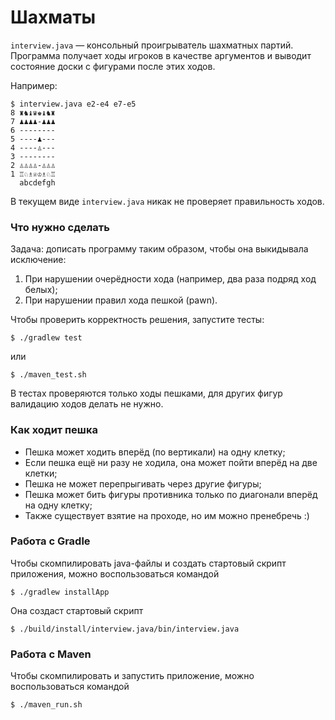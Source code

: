 Шахматы
=======

`interview.java` — консольный проигрыватель шахматных партий.
Программа получает ходы игроков в качестве аргументов и выводит
состояние доски с фигурами после этих ходов.

Например:

    $ interview.java e2-e4 e7-e5
    8 ♜♞♝♛♚♝♞♜
    7 ♟♟♟♟-♟♟♟
    6 --------
    5 ----♟---
    4 ----♙---
    3 --------
    2 ♙♙♙♙-♙♙♙
    1 ♖♘♗♕♔♗♘♖
      abcdefgh

В текущем виде `interview.java` никак не проверяет правильность ходов.

### Что нужно сделать

Задача: дописать программу таким образом, чтобы она выкидывала исключение:

 1. При нарушении очерёдности хода (например, два раза подряд ход белых);
 2. При нарушении правил хода пешкой (pawn).

Чтобы проверить корректность решения, запустите тесты:

    $ ./gradlew test

или

    $ ./maven_test.sh

В тестах проверяются только ходы пешками, для других фигур валидацию ходов делать не нужно.

### Как ходит пешка

 * Пешка может ходить вперёд (по вертикали) на одну клетку;
 * Если пешка ещё ни разу не ходила, она может пойти вперёд на две клетки;
 * Пешка не может перепрыгивать через другие фигуры;
 * Пешка может бить фигуры противника только по диагонали вперёд на одну клетку;
 * Также существует взятие на проходе, но им можно пренебречь :)

### Работа с Gradle

Чтобы скомпилировать java-файлы и создать стартовый скрипт приложения, можно воспользоваться командой

    $ ./gradlew installApp

Она создаст стартовый скрипт

    $ ./build/install/interview.java/bin/interview.java


### Работа с Maven

Чтобы скомпилировать и запустить приложение, можно воспользоваться командой

    $ ./maven_run.sh
